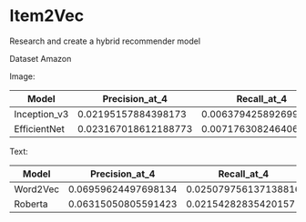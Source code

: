 # Item2Vec
Research and create a hybrid recommender model 

Dataset Amazon

Image:

| Model |Precision_at_4  | Recall_at_4 |
| -------- | ------- | ------- |
| Inception_v3 | 0.02195157884398173 | 0.006379425892699254 |
| EfficientNet | 0.023167018612188773 | 0.0071763082464064805 |

Text:

| Model |Precision_at_4  | Recall_at_4 |
| -------- | ------- | ------- |
| Word2Vec | 0.06959624497698134 | 0.025079756137138816 |
| Roberta | 0.06315050805591423 | 0.02154282835420157 |

